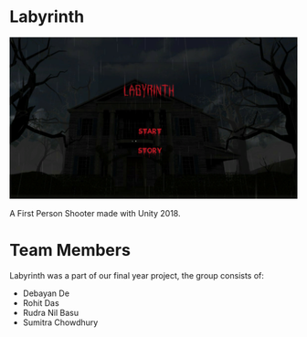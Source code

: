 # Labyrinth

![img](screenshots/screenshot_1.png)

A First Person Shooter made with Unity 2018.

# Team Members

Labyrinth was a part of our final year project, the group consists of:
* Debayan De
* Rohit Das
* Rudra Nil Basu
* Sumitra Chowdhury

